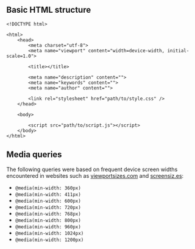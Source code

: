 ## Basic HTML structure

```
<!DOCTYPE html>

<html>
    <head>        
        <meta charset="utf-8">
        <meta name="viewport" content="width=device-width, initial-scale=1.0">

        <title></title>

        <meta name="description" content="">
	    <meta name="keywords" content="">
    	<meta name="author" content="">

        <link rel="stylesheet" href="path/to/style.css" />
    </head>

    <body>

        <script src="path/to/script.js"></script>
    </body>
</html>
```


## Media queries

The following queries were based on frequent device screen widths encountered in websites such as [viewportsizes.com](http://viewportsizes.com/) and [screensiz.es](http://screensiz.es/):

* `@media(min-width: 360px)`
* `@media(min-width: 411px)`
* `@media(min-width: 600px)`
* `@media(min-width: 720px)`
* `@media(min-width: 768px)`
* `@media(min-width: 800px)`
* `@media(min-width: 960px)`
* `@media(min-width: 1024px)`
* `@media(min-width: 1200px)`

